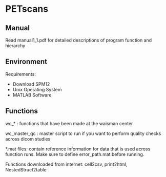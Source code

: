 # PETscans

## Manual 
Read manual1_1.pdf for detailed descriptions of program function and hierarchy 

## Environment

Requirements: 
- Download SPM12
- Unix Operating System
- MATLAB Software


## Functions 
wc_* : functions that have been made at the waisman center 

wc_master_qc : master script to run if you want to perform quality checks across dicom studies

*.mat files: contain reference information for data that is used across function runs. Make sure to define error_path.mat before running. 

Functions downloaded from internet: cell2csv, print2html, NestedStruct2table
